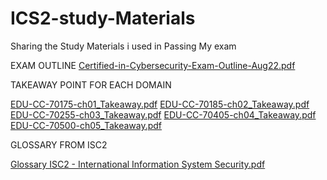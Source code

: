 # ICS2-study-Materials
Sharing the Study Materials i used in Passing My exam

EXAM OUTLINE 
[Certified-in-Cybersecurity-Exam-Outline-Aug22.pdf](https://github.com/Simon-Jr/ICS2-study-Materials/files/10498863/Certified-in-Cybersecurity-Exam-Outline-Aug22.pdf)


TAKEAWAY POINT FOR EACH DOMAIN 

[EDU-CC-70175-ch01_Takeaway.pdf](https://github.com/Simon-Jr/ICS2-study-Materials/files/10498898/EDU-CC-70175-ch01_Takeaway.pdf)
[EDU-CC-70185-ch02_Takeaway.pdf](https://github.com/Simon-Jr/ICS2-study-Materials/files/10498899/EDU-CC-70185-ch02_Takeaway.pdf)
[EDU-CC-70255-ch03_Takeaway.pdf](https://github.com/Simon-Jr/ICS2-study-Materials/files/10498901/EDU-CC-70255-ch03_Takeaway.pdf)
[EDU-CC-70405-ch04_Takeaway.pdf](https://github.com/Simon-Jr/ICS2-study-Materials/files/10498902/EDU-CC-70405-ch04_Takeaway.pdf)
[EDU-CC-70500-ch05_Takeaway.pdf](https://github.com/Simon-Jr/ICS2-study-Materials/files/10498903/EDU-CC-70500-ch05_Takeaway.pdf)


GLOSSARY FROM ISC2

[Glossary ISC2 - International Information System Security.pdf](https://github.com/Simon-Jr/ICS2-study-Materials/files/10498882/Glossary.ISC2.-.International.Information.System.Security.pdf)

